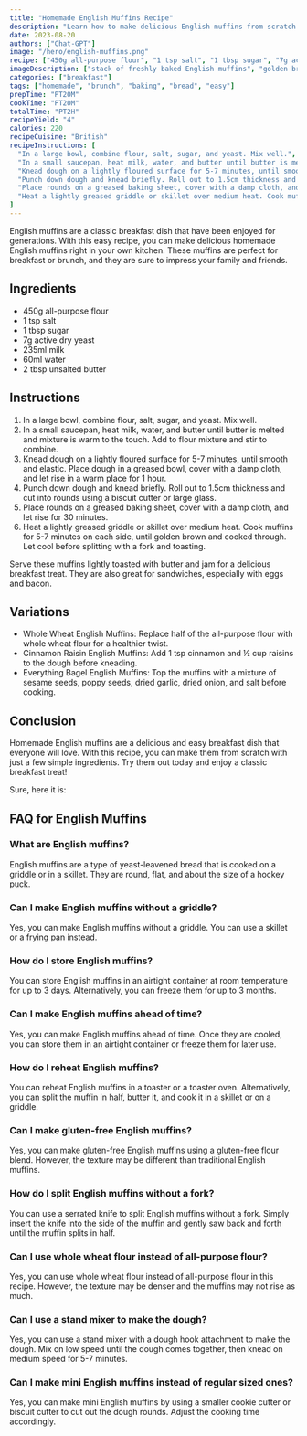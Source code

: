 ```yaml
---
title: "Homemade English Muffins Recipe"
description: "Learn how to make delicious English muffins from scratch with this easy recipe. Perfect for breakfast or brunch!"
date: 2023-08-20
authors: ["Chat-GPT"]
image: "/hero/english-muffins.png"
recipe: ["450g all-purpose flour", "1 tsp salt", "1 tbsp sugar", "7g active dry yeast", "235ml milk", "60ml water", "2 tbsp unsalted butter"]
imageDescription: ["stack of freshly baked English muffins", "golden brown", "lightly toasted", "topped with butter and jam"]
categories: ["breakfast"]
tags: ["homemade", "brunch", "baking", "bread", "easy"]
prepTime: "PT20M"
cookTime: "PT20M"
totalTime: "PT2H"
recipeYield: "4"
calories: 220
recipeCuisine: "British"
recipeInstructions: [
  "In a large bowl, combine flour, salt, sugar, and yeast. Mix well.",
  "In a small saucepan, heat milk, water, and butter until butter is melted and mixture is warm to the touch. Add to flour mixture and stir to combine.",
  "Knead dough on a lightly floured surface for 5-7 minutes, until smooth and elastic. Place dough in a greased bowl, cover with a damp cloth, and let rise in a warm place for 1 hour.",
  "Punch down dough and knead briefly. Roll out to 1.5cm thickness and cut into rounds using a biscuit cutter or large glass.",
  "Place rounds on a greased baking sheet, cover with a damp cloth, and let rise for 30 minutes.",
  "Heat a lightly greased griddle or skillet over medium heat. Cook muffins for 5-7 minutes on each side, until golden brown and cooked through. Let cool before splitting with a fork and toasting."
]
---
```


English muffins are a classic breakfast dish that have been enjoyed for generations. With this easy recipe, you can make delicious homemade English muffins right in your own kitchen. These muffins are perfect for breakfast or brunch, and they are sure to impress your family and friends.

## Ingredients

- 450g all-purpose flour
- 1 tsp salt
- 1 tbsp sugar
- 7g active dry yeast
- 235ml milk
- 60ml water
- 2 tbsp unsalted butter

## Instructions

1. In a large bowl, combine flour, salt, sugar, and yeast. Mix well.
2. In a small saucepan, heat milk, water, and butter until butter is melted and mixture is warm to the touch. Add to flour mixture and stir to combine.
3. Knead dough on a lightly floured surface for 5-7 minutes, until smooth and elastic. Place dough in a greased bowl, cover with a damp cloth, and let rise in a warm place for 1 hour.
4. Punch down dough and knead briefly. Roll out to 1.5cm thickness and cut into rounds using a biscuit cutter or large glass.
5. Place rounds on a greased baking sheet, cover with a damp cloth, and let rise for 30 minutes.
6. Heat a lightly greased griddle or skillet over medium heat. Cook muffins for 5-7 minutes on each side, until golden brown and cooked through. Let cool before splitting with a fork and toasting.

Serve these muffins lightly toasted with butter and jam for a delicious breakfast treat. They are also great for sandwiches, especially with eggs and bacon.

## Variations

- Whole Wheat English Muffins: Replace half of the all-purpose flour with whole wheat flour for a healthier twist.
- Cinnamon Raisin English Muffins: Add 1 tsp cinnamon and ½ cup raisins to the dough before kneading.
- Everything Bagel English Muffins: Top the muffins with a mixture of sesame seeds, poppy seeds, dried garlic, dried onion, and salt before cooking.

## Conclusion

Homemade English muffins are a delicious and easy breakfast dish that everyone will love. With this recipe, you can make them from scratch with just a few simple ingredients. Try them out today and enjoy a classic breakfast treat!

Sure, here it is:

## FAQ for English Muffins

### What are English muffins?

English muffins are a type of yeast-leavened bread that is cooked on a griddle or in a skillet. They are round, flat, and about the size of a hockey puck.

### Can I make English muffins without a griddle?

Yes, you can make English muffins without a griddle. You can use a skillet or a frying pan instead.

### How do I store English muffins?

You can store English muffins in an airtight container at room temperature for up to 3 days. Alternatively, you can freeze them for up to 3 months.

### Can I make English muffins ahead of time?

Yes, you can make English muffins ahead of time. Once they are cooled, you can store them in an airtight container or freeze them for later use.

### How do I reheat English muffins?

You can reheat English muffins in a toaster or a toaster oven. Alternatively, you can split the muffin in half, butter it, and cook it in a skillet or on a griddle.

### Can I make gluten-free English muffins?

Yes, you can make gluten-free English muffins using a gluten-free flour blend. However, the texture may be different than traditional English muffins.

### How do I split English muffins without a fork?

You can use a serrated knife to split English muffins without a fork. Simply insert the knife into the side of the muffin and gently saw back and forth until the muffin splits in half.

### Can I use whole wheat flour instead of all-purpose flour?

Yes, you can use whole wheat flour instead of all-purpose flour in this recipe. However, the texture may be denser and the muffins may not rise as much.

### Can I use a stand mixer to make the dough?

Yes, you can use a stand mixer with a dough hook attachment to make the dough. Mix on low speed until the dough comes together, then knead on medium speed for 5-7 minutes.

### Can I make mini English muffins instead of regular sized ones?

Yes, you can make mini English muffins by using a smaller cookie cutter or biscuit cutter to cut out the dough rounds. Adjust the cooking time accordingly.